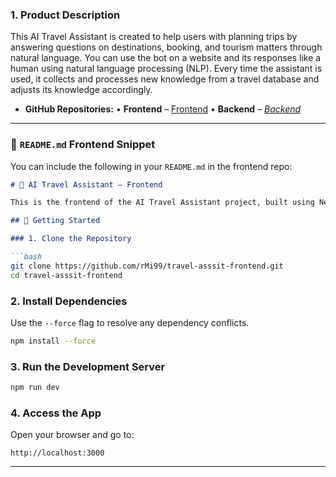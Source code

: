 ### **1. Product Description**

This AI Travel Assistant is created to help users with planning trips by answering questions on destinations, booking, and tourism matters through natural language. You can use the bot on a website and its responses like a human using natural language processing (NLP). Every time the assistant is used, it collects and processes new knowledge from a travel database and adjusts its knowledge accordingly.

* **GitHub Repositories:**
  • **Frontend** – [Frontend](https://github.com/rMi99/travel-asssit-frontend)
  • **Backend** – *[Backend](https://github.com/prabath1998/sl-travel-assist)*

---

### 📄 `README.md` Frontend Snippet

You can include the following in your `README.md` in the frontend repo:

````markdown
# 🧭 AI Travel Assistant – Frontend

This is the frontend of the AI Travel Assistant project, built using Next.js. It allows users to chat with a smart travel assistant that helps with planning, bookings, and recommendations.

## 🚀 Getting Started

### 1. Clone the Repository

```bash
git clone https://github.com/rMi99/travel-asssit-frontend.git
cd travel-asssit-frontend
````

### 2. Install Dependencies

Use the `--force` flag to resolve any dependency conflicts.

```bash
npm install --force
```

### 3. Run the Development Server

```bash
npm run dev
```

### 4. Access the App

Open your browser and go to:

```
http://localhost:3000
```

---
